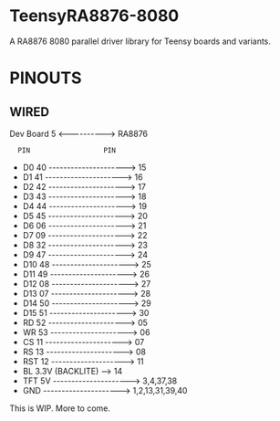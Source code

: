 # TeensyRA8876-8080
A RA8876 8080 parallel driver library for Teensy boards and variants.

# PINOUTS
## WIRED
Dev Board 5 <----------> RA8876

      PIN                  PIN
- D0  40 --------------------->  15
- D1  41 --------------------->  16
- D2  42 --------------------->  17
- D3  43 --------------------->  18
- D4  44 --------------------->  19
- D5  45 --------------------->  20
- D6  06 --------------------->  21
- D7  09 --------------------->  22
- D8  32 --------------------->  23
- D9  47 --------------------->  24
- D10 48 --------------------->  25
- D11 49 --------------------->  26
- D12 08 --------------------->  27
- D13 07 --------------------->  28
- D14 50 --------------------->  29
- D15 51 --------------------->  30
- RD  52 --------------------->  05
- WR  53 --------------------->  06
- CS  11 --------------------->  07
- RS  13 --------------------->  08
- RST 12 -------------------->  11
- BL  3.3V (BACKLITE) -->  14
- TFT 5V --------------------->  3,4,37,38
- GND    --------------------->  1,2,13,31,39,40

This is WIP. More to come.
